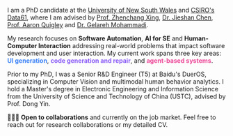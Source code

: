 

I am a PhD candidate at the [University of New South Wales](https://www.unsw.edu.au/engineering/our-schools/computer-science-and-engineering/our-research/research-groups/human-centred-computing) and [CSIRO's Data61](https://research.csiro.au/ss/), where I am advised by [Prof. Zhenchang Xing](https://scholar.google.com/citations?user=0vCxuH4AAAAJ&hl=en), [Dr. Jieshan Chen](https://chenjshnn.github.io/), [Prof. Aaron Quigley](https://aaronquigley.org/) and [Dr. Gelareh Mohammadi](https://scholar.google.com/citations?user=7rxu6U4AAAAJ&hl=en).

My research focuses on **Software Automation**, **AI for SE** and **Human-Computer Interaction** addressing real-world problems that impact software development and user interaction. My current work spans three key areas: <span style="color: #3b82f6;">**UI generation**</span>, <span style="color: #8b5cf6;">**code generation and repair**</span>, and <span style="color: #ec4899;">**agent-based systems**</span>.

Prior to my PhD, I was a Senior R&D Engineer (T5) at Baidu's DuerOS, specializing in Computer Vision and multimodal human behavior analytics. I hold a Master's degree in Electronic Engineering and Information Science from the University of Science and Technology of China (USTC), advised by Prof. Dong Yin.

📩📩📩 **Open to collaborations** and currently on the job market. Feel free to reach out for research collaborations or my detailed CV.

